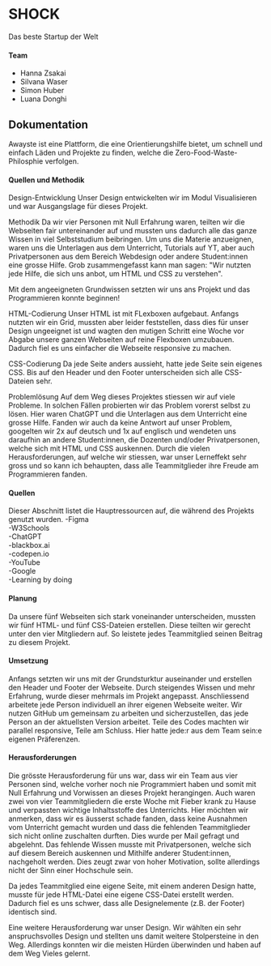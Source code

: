 # SHOCK
 Das beste Startup der Welt 

#### Team 
- Hanna Zsakai
- Silvana Waser
- Simon Huber
- Luana Donghi 

## Dokumentation

Awayste ist eine Plattform, die eine Orientierungshilfe bietet, um schnell und einfach Läden und Projekte zu finden, welche die Zero-Food-Waste-Philosphie verfolgen.

#### Quellen und Methodik

Design-Entwicklung
Unser Design entwickelten wir im Modul Visualisieren und war Ausgangslage für dieses Projekt.

Methodik
Da wir vier Personen mit Null Erfahrung waren, teilten wir die Webseiten fair untereinander auf und mussten uns dadurch alle das ganze Wissen in viel Selbststudium beibringen. Um uns die Materie anzueignen, waren uns die Unterlagen aus dem Unterricht, Tutorials auf YT, aber auch Privatpersonen aus dem Bereich Webdesign oder andere Student:innen eine grosse Hilfe. Grob zusammengefasst kann man sagen: "Wir nutzten jede Hilfe, die sich uns anbot, um HTML und CSS zu verstehen".

Mit dem angeeigneten Grundwissen setzten wir uns ans Projekt und das Programmieren konnte beginnen!

HTML-Codierung
Unser HTML ist mit FLexboxen aufgebaut. Anfangs nutzten wir ein Grid, mussten aber leider feststellen, dass dies für unser Design ungeeignet ist und wagten den mutigen Schritt eine Woche vor Abgabe unsere ganzen Webseiten auf reine Flexboxen umzubauen. Dadurch fiel es uns einfacher die Webseite responsive zu machen.

CSS-Codierung
Da jede Seite anders aussieht, hatte jede Seite sein eigenes CSS. Bis auf den Header und den Footer unterscheiden sich alle CSS-Dateien sehr.

Problemlösung
Auf dem Weg dieses Projektes stiessen wir auf viele Probleme. In solchen Fällen probierten wir das Problem vorerst selbst zu lösen. Hier waren ChatGPT und die Unterlagen aus dem Unterricht eine grosse Hilfe. Fanden wir auch da keine Antwort auf unser Problem, googelten wir 2x auf deutsch und 1x auf englisch und wendeten uns daraufhin an andere Student:innen, die Dozenten und/oder Privatpersonen, welche sich mit HTML und CSS auskennen. Durch die vielen Herausforderungen, auf welche wir stiessen, war unser Lerneffekt sehr gross und so kann ich behaupten, dass alle Teammitglieder ihre Freude am Programmieren fanden.


#### Quellen

Dieser Abschnitt listet die Hauptressourcen auf, die während des Projekts genutzt wurden.
-Figma <br>
-W3Schools <br>
-ChatGPT <br>
-blackbox.ai <br>
-codepen.io <br>
-YouTube <br>
-Google <br>
-Learning by doing <br>


#### Planung
Da unsere fünf Webseiten sich stark voneinander unterscheiden, mussten wir fünf HTML- und fünf CSS-Dateien erstellen. Diese teilten wir gerecht unter den vier Mitgliedern auf. So leistete jedes Teammitglied seinen Beitrag zu diesem Projekt. 

#### Umsetzung
Anfangs setzten wir uns mit der Grundsturktur auseinander und erstellen den Header und Footer der Webseite. Durch steigendes Wissen und mehr Erfahrung, wurde dieser mehrmals im Projekt angepasst. Anschliessend arbeitete jede Person individuell an ihrer eigenen Webseite weiter. Wir nutzen GitHub um gemeinsam zu arbeiten und sicherzustellen, das jede Person an der aktuellsten Version arbeitet. 
Teile des Codes machten wir parallel responsive, Teile am Schluss. Hier hatte jede:r aus dem Team sein:e eigenen Präferenzen.


#### Herausforderungen
Die grösste Herausforderung für uns war, dass wir ein Team aus vier Personen sind, welche vorher noch nie Programmiert haben und somit mit Null Erfahrung und Vorwissen an dieses Projekt herangingen. Auch waren zwei von vier Teammitgliedern die erste Woche mit Fieber krank zu Hause und verpassten wichtige Inhaltsstoffe des Unterrichts. 
Hier möchten wir anmerken, dass wir es äusserst schade fanden, dass keine Ausnahmen vom Unterricht gemacht wurden und dass die fehlenden Teammitglieder sich nicht online zuschalten durften. Dies wurde per Mail gefragt und abgelehnt. Das fehlende Wissen musste mit Privatpersonen, welche sich auf diesem Bereich auskennen und Mithilfe anderer Student:innen, nachgeholt werden. Dies zeugt zwar von hoher Motivation, sollte allerdings nicht der Sinn einer Hochschule sein.

Da jedes Teammitglied eine eigene Seite, mit einem anderen Design hatte, musste für jede HTML-Datei eine eigene CSS-Datei erstellt werden. Dadurch fiel es uns schwer, dass alle Designelemente (z.B. der Footer) identisch sind. 

Eine weitere Herausforderung war unser Design. Wir wählten ein sehr anspruchsvolles Design und stellten uns damit weitere Stolpersteine in den Weg. Allerdings konnten wir die meisten Hürden überwinden und haben auf dem Weg Vieles gelernt. 


